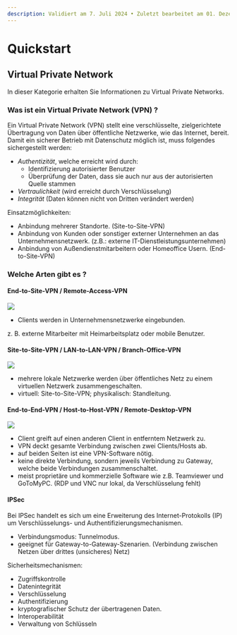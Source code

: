 ```yaml
---
description: Validiert am 7. Juli 2024 • Zuletzt bearbeitet am 01. Dezember 2024
---
```


# Quickstart

## Virtual Private Network <a href="#virtual_private_network" id="virtual_private_network"></a>

In dieser Kategorie erhalten Sie Informationen zu Virtual Private Networks.

### Was ist ein Virtual Private Network (VPN) ? <a href="#was_ist_ein_virtual_private_network_vpn" id="was_ist_ein_virtual_private_network_vpn"></a>

Ein Virtual Private Network (VPN) stellt eine verschlüsselte, zielgerichtete Übertragung von Daten über öffentliche Netzwerke, wie das Internet, bereit. Damit ein sicherer Betrieb mit Datenschutz möglich ist, muss folgendes sichergestellt werden:

* _Authentizität_, welche erreicht wird durch:
  * Identifizierung autorisierter Benutzer
  * Überprüfung der Daten, dass sie auch nur aus der autorisierten Quelle stammen
* _Vertraulichkeit_ (wird erreicht durch Verschlüsselung)
* _Integrität_ (Daten können nicht von Dritten verändert werden)

Einsatzmöglichkeiten:

* Anbindung mehrerer Standorte. (Site-to-Site-VPN)
* Anbindung von Kunden oder sonstiger externer Unternehmen an das Unternehmensnetzwerk. (z.B.: externe IT-Dienstleistungsunternehmen)
* Anbindung von Außendienstmitarbeitern oder Homeoffice Usern. (End-to-Site-VPN)

### Welche Arten gibt es ? <a href="#welche_arten_gibt_es" id="welche_arten_gibt_es"></a>

#### End-to-Site-VPN / Remote-Access-VPN <a href="#end-to-site-vpnremote-access-vpn" id="end-to-site-vpnremote-access-vpn"></a>

![](https://wiki8.centron.de/_media/server/end_to_site.png?w=600\&tok=b0908f)

* Clients werden in Unternehmensnetzwerke eingebunden.

z. B. externe Mitarbeiter mit Heimarbeitsplatz oder mobile Benutzer.

#### Site-to-Site-VPN / LAN-to-LAN-VPN / Branch-Office-VPN <a href="#site-to-site-vpnlan-to-lan-vpnbranch-office-vpn" id="site-to-site-vpnlan-to-lan-vpnbranch-office-vpn"></a>

![](https://wiki8.centron.de/_media/server/site_to_site.png?w=600\&tok=c9ccae)

* mehrere lokale Netzwerke werden über öffentliches Netz zu einem virtuellen Netzwerk zusammengeschalten.
* virtuell: Site-to-Site-VPN; physikalisch: Standleitung.

#### End-to-End-VPN / Host-to-Host-VPN / Remote-Desktop-VPN <a href="#end-to-end-vpnhost-to-host-vpnremote-desktop-vpn" id="end-to-end-vpnhost-to-host-vpnremote-desktop-vpn"></a>

![](https://wiki8.centron.de/_media/server/end_to_end.png?w=600\&tok=08eea7)

* Client greift auf einen anderen Client in entferntem Netzwerk zu.
* VPN deckt gesamte Verbindung zwischen zwei Clients/Hosts ab.
* auf beiden Seiten ist eine VPN-Software nötig.
* keine direkte Verbindung, sondern jeweils Verbindung zu Gateway, welche beide Verbindungen zusammenschaltet.
* meist proprietäre und kommerzielle Software wie z.B. Teamviewer und GoToMyPC. (RDP und VNC nur lokal, da Verschlüsselung fehlt)

#### IPSec <a href="#ipsec" id="ipsec"></a>

Bei IPSec handelt es sich um eine Erweiterung des Internet-Protokolls (IP) um Verschlüsselungs- und Authentifizierungsmechanismen.

* Verbindungsmodus: Tunnelmodus.
* geeignet für Gateway-to-Gateway-Szenarien. (Verbindung zwischen Netzen über drittes (unsicheres) Netz)

Sicherheitsmechanismen:

* Zugriffskontrolle
* Datenintegrität
* Verschlüsselung
* Authentifizierung
* kryptografischer Schutz der übertragenen Daten.
* Interoperabilität
* Verwaltung von Schlüsseln
